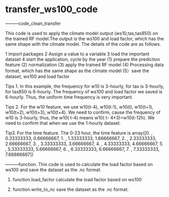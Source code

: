 # transfer_ws100_code
———code_clean_transfer

This code is used to apply the climate model output (ws10,tas,tas850) on the trained RF model.The output is the ws100 and load factor, which has the same shape with the climate model.
The details of the code are as follows.

1 import packages
2 Assign a value to a variable
3 load the important dataset
4 start the application, cycle by the year
(1) prepare the prediction feature
(2) normalization
(3) apply the trained RF model
(4) Processing data format, which has the same shape as the climate model
(5）save the dataset, ws100 and load factor

Tips 1. In this example, the frequency for w10 is 3-hourly, for tas is 3-hourly, for tas850 is 6-hourly. The frequency of ws100 and load factor we saved is 6-hourly.
Thus, the uniform time frequency is very important.

Tips 2. For the w10 feature, we use w10(t-4), w10(t-1), w10(t), w10(t+1), w10(t+2), w10(t+3), w10(t+4). We need to confirm, cause the frequency of w10 is 3-hourly, thus, the w10( t-4) means w10( t- 4*3)=w10(t-12h). We need to confirm that when we use the 1-hourly dataset.

Tip3. For the time feature. The 0-23 hour, the time feature is 
array([0.        , 0.33333333, 0.66666667, 1.        , 1.33333333,
       1.66666667, 2.        , 2.33333333, 2.66666667, 3.        ,
       3.33333333, 3.66666667, 4.        , 4.33333333, 4.66666667,
       5.        , 5.33333333, 5.66666667, 6.        , 6.33333333,
       6.66666667, 7.        , 7.33333333, 7.66666667])


———function.
This code is used to calculate the load factor based on ws100 and save the dataset as the .nc format.

1) function.load_factor
calculate the load factor based on ws100

2) function.write_to_nc
save the dataset as the .nc format.


